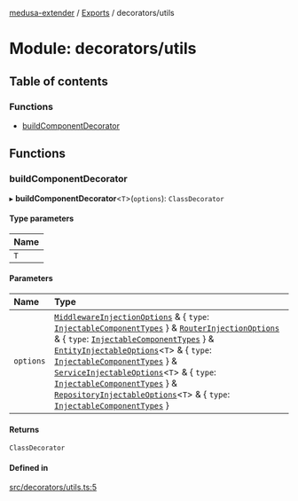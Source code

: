 [medusa-extender](../README.md) / [Exports](../modules.md) / decorators/utils

# Module: decorators/utils

## Table of contents

### Functions

- [buildComponentDecorator](decorators_utils.md#buildcomponentdecorator)

## Functions

### buildComponentDecorator

▸ **buildComponentDecorator**<`T`\>(`options`): `ClassDecorator`

#### Type parameters

| Name |
| :------ |
| `T` |

#### Parameters

| Name | Type |
| :------ | :------ |
| `options` | [`MiddlewareInjectionOptions`](types.md#middlewareinjectionoptions) & { `type`: [`InjectableComponentTypes`](types.md#injectablecomponenttypes)  } & [`RouterInjectionOptions`](types.md#routerinjectionoptions) & { `type`: [`InjectableComponentTypes`](types.md#injectablecomponenttypes)  } & [`EntityInjectableOptions`](types.md#entityinjectableoptions)<`T`\> & { `type`: [`InjectableComponentTypes`](types.md#injectablecomponenttypes)  } & [`ServiceInjectableOptions`](types.md#serviceinjectableoptions)<`T`\> & { `type`: [`InjectableComponentTypes`](types.md#injectablecomponenttypes)  } & [`RepositoryInjectableOptions`](types.md#repositoryinjectableoptions)<`T`\> & { `type`: [`InjectableComponentTypes`](types.md#injectablecomponenttypes)  } |

#### Returns

`ClassDecorator`

#### Defined in

[src/decorators/utils.ts:5](https://github.com/adrien2p/medusa-extender/blob/1d4cf61/src/decorators/utils.ts#L5)
